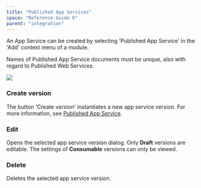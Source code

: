 ```yaml
---
title: "Published App Services"
space: "Reference Guide 6"
parent: "integration"
---
```



An App Service can be created by selecting 'Published App Service' in the 'Add' context menu of a module.

Names of Published App Service documents must be unique, also with regard to Published Web Services.

![](attachments/16713717/16843911.png)

### Create version

The button 'Create version' instantiates a new app service version.
For more information, see [Published App Service](published-app-service).

### Edit

Opens the selected app service version dialog. Only **Draft** versions are editable. The settings of **Consumable** versions can only be viewed.

### Delete

Deletes the selected app service version.
